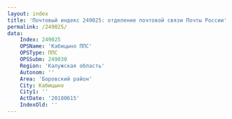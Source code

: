 ```yaml
---
layout: index
title: 'Почтовый индекс 249025: отделение почтовой связи Почты России'
permalink: /249025/
data:
    Index: 249025
    OPSName: 'Кабицыно ППС'
    OPSType: ППС
    OPSSubm: 249030
    Region: 'Калужская область'
    Autonom: ''
    Area: 'Боровский район'
    City: Кабицыно
    City1: ''
    ActDate: '20180615'
    IndexOld: ''
---
```

